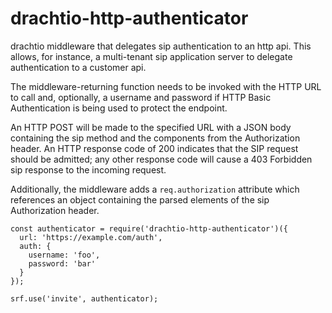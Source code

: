 # drachtio-http-authenticator

drachtio middleware that delegates sip authentication to an http api.  This allows, for instance, a multi-tenant sip application server to delegate authentication to a customer api.

The middleware-returning function needs to be invoked with the HTTP URL to call and, optionally, a username and password if HTTP Basic Authentication is being used to protect the endpoint.  

An HTTP POST will be made to the specified URL with a JSON body containing the sip method and the components from the Authorization header.  An HTTP response code of 200 indicates that the SIP request should be admitted; any other response code will cause a 403 Forbidden sip response to the incoming request.

Additionally, the middleware adds a `req.authorization` attribute which references an object containing the parsed elements of the sip Authorization header.
```
const authenticator = require('drachtio-http-authenticator')({
  url: 'https://example.com/auth',
  auth: {
    username: 'foo',
    password: 'bar'
  }
});

srf.use('invite', authenticator);
```
